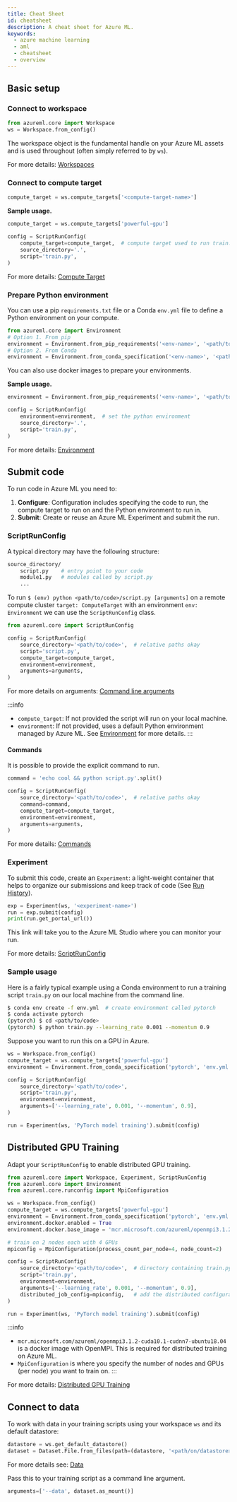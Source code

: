 ```yaml
---
title: Cheat Sheet
id: cheatsheet
description: A cheat sheet for Azure ML.
keywords:
  - azure machine learning
  - aml
  - cheatsheet
  - overview
---
```


## Basic setup

### Connect to workspace

```python
from azureml.core import Workspace
ws = Workspace.from_config()
```

The workspace object is the fundamental handle on your Azure ML assets and is used
throughout (often simply referred to by `ws`).

For more details: [Workspaces](./workspace)

### Connect to compute target

```python
compute_target = ws.compute_targets['<compute-target-name>']
```

**Sample usage.**

```python
compute_target = ws.compute_targets['powerful-gpu']

config = ScriptRunConfig(
    compute_target=compute_target,  # compute target used to run train.py script
    source_directory='.',
    script='train.py',
)
```

For more details: [Compute Target](./compute-targets)

### Prepare Python environment

You can use a pip `requirements.txt` file or a Conda `env.yml` file to define a Python environment on your compute.

```python
from azureml.core import Environment
# Option 1. From pip
environment = Environment.from_pip_requirements('<env-name>', '<path/to/requirements.txt>')
# Option 2. From Conda
environment = Environment.from_conda_specification('<env-name>', '<path/to/env.yml>')
```

You can also use docker images to prepare your environments.

**Sample usage.**

```python
environment = Environment.from_pip_requirements('<env-name>', '<path/to/requirements.txt>')

config = ScriptRunConfig(
    environment=environment,  # set the python environment
    source_directory='.',
    script='train.py',
)
```

For more details: [Environment](./environment)


## Submit code

To run code in Azure ML you need to:

1. **Configure**: Configuration includes specifying the code to run, the compute
target to run on and the Python environment to run in.
2. **Submit**: Create or reuse an Azure ML Experiment and submit the run.

### ScriptRunConfig

A typical directory may have the following structure:

```bash
source_directory/
    script.py    # entry point to your code
    module1.py   # modules called by script.py     
    ...
```

To run `$ (env) python <path/to/code>/script.py [arguments]` on a remote compute
cluster `target: ComputeTarget` with an environment `env: Environment` we can use
the `ScriptRunConfig` class.

```python
from azureml.core import ScriptRunConfig

config = ScriptRunConfig(
    source_directory='<path/to/code>',  # relative paths okay
    script='script.py',
    compute_target=compute_target,
    environment=environment,
    arguments=arguments,
)
```

For more details on arguments: [Command line arguments](./script-run-config#command-line-arguments)

:::info
- `compute_target`: If not provided the script will run on your local machine.
- `environment`: If not provided, uses a default Python environment managed by Azure ML. See [Environment](./environment) for more details.
:::

#### Commands

It is possible to provide the explicit command to run.

```python
command = 'echo cool && python script.py'.split()

config = ScriptRunConfig(
    source_directory='<path/to/code>',  # relative paths okay
    command=command,
    compute_target=compute_target,
    environment=environment,
    arguments=arguments,
)
```

For more details: [Commands](./script-run-config#commands)

### Experiment

To submit this code, create an `Experiment`: a light-weight container that helps to
organize our submissions and keep track of code (See [Run History](./run-history)).

```python
exp = Experiment(ws, '<experiment-name>')
run = exp.submit(config)
print(run.get_portal_url())
```

This link will take you to the Azure ML Studio where you can monitor your run.

For more details: [ScriptRunConfig](./script-run-config)

### Sample usage

Here is a fairly typical example using a Conda environment to run a training
script `train.py` on our local machine from the command line.

```bash
$ conda env create -f env.yml  # create environment called pytorch
$ conda activate pytorch
(pytorch) $ cd <path/to/code>
(pytorch) $ python train.py --learning_rate 0.001 --momentum 0.9
```

Suppose you want to run this on a GPU in Azure.

```python
ws = Workspace.from_config()
compute_target = ws.compute_targets['powerful-gpu']
environment = Environment.from_conda_specification('pytorch', 'env.yml')

config = ScriptRunConfig(
    source_directory='<path/to/code>',
    script='train.py',
    environment=environment,
    arguments=['--learning_rate', 0.001, '--momentum', 0.9],
)

run = Experiment(ws, 'PyTorch model training').submit(config)
```

## Distributed GPU Training

Adapt your `ScriptRunConfig` to enable distributed GPU training.

```python {3,8-9,12,19}
from azureml.core import Workspace, Experiment, ScriptRunConfig
from azureml.core import Environment
from azureml.core.runconfig import MpiConfiguration

ws = Workspace.from_config()
compute_target = ws.compute_targets['powerful-gpu']
environment = Environment.from_conda_specification('pytorch', 'env.yml')
environment.docker.enabled = True
environment.docker.base_image = 'mcr.microsoft.com/azureml/openmpi3.1.2-cuda10.1-cudnn7-ubuntu18.04'

# train on 2 nodes each with 4 GPUs
mpiconfig = MpiConfiguration(process_count_per_node=4, node_count=2)

config = ScriptRunConfig(
    source_directory='<path/to/code>',  # directory containing train.py
    script='train.py',
    environment=environment,
    arguments=['--learning_rate', 0.001, '--momentum', 0.9],
    distributed_job_config=mpiconfig,   # add the distributed configuration
)

run = Experiment(ws, 'PyTorch model training').submit(config)
```

:::info
- `mcr.microsoft.com/azureml/openmpi3.1.2-cuda10.1-cudnn7-ubuntu18.04` is a docker image
    with OpenMPI. This is required for distributed training on Azure ML.
- `MpiConfiguration` is where you specify the number of nodes and GPUs (per node) you
    want to train on.
:::

For more details: [Distributed GPU Training](./distributed-training)

## Connect to data

To work with data in your training scripts using your workspace `ws` and its default datastore:

```python
datastore = ws.get_default_datastore()
dataset = Dataset.File.from_files(path=(datastore, '<path/on/datastore>'))
```
For more details see: [Data](./data)

Pass this to your training script as a command line argument.

```python
arguments=['--data', dataset.as_mount()]
```
